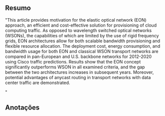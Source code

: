 ## Resumo

"This article provides motivation for the elastic optical network (EON) approach, an efficient and cost-effective solution for provisioning of cloud computing traffic. As opposed to wavelength switched optical networks (WSONs), the capabilities of which are limited by the use of rigid frequency grids, EON architectures allow for both scalable bandwidth provisioning and flexible resource allocation. The deployment cost, energy consumption, and bandwidth usage for both EON and classical WSON transport networks are compared in pan-European and U.S. backbone networks for 2012-2020 using Cisco traffic predictions. Results show that the EON concept significantly outperforms WSON in all examined criteria, and the gap between the two architectures increases in subsequent years. Moreover, potential advantages of anycast routing in transport networks with data center traffic are demonstrated.

"


## Anotações

